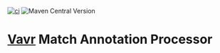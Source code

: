 [![ci](https://github.com/vavr-io/vavr-match-processor/actions/workflows/build.yml/badge.svg)](https://github.com/vavr-io/vavr-match-processor/actions/workflows/build.yml)
![Maven Central Version](https://img.shields.io/maven-central/v/io.vavr/vavr-match-processor?versionPrefix=0)

# [Vavr](https://vavr.io/) Match Annotation Processor
